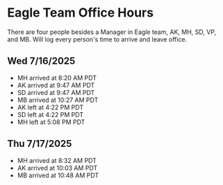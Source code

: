 # Eagle Team Office Hours

There are four people besides a Manager in Eagle team, AK, MH, SD, VP, and MB. Will log every person's time to arrive and leave office.

## Wed 7/16/2025 
* MH arrived at 8:20 AM PDT
* AK arrived at 9:47 AM PDT
* SD arrived at 9:47 AM PDT
* MB arrived at 10:27 AM PDT
* AK left at 4:22 PM PDT
* SD left at 4:22 PM PDT
* MH left at 5:08 PM PDT

## Thu 7/17/2025
* MH arrived at 8:32 AM PDT
* AK arrived at 10:03 AM PDT
* MB arrived at 10:48 AM PDT
